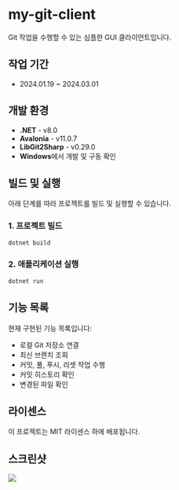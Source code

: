 # my-git-client

Git 작업을 수행할 수 있는 심플한 GUI 클라이언트입니다.

## 작업 기간

- 2024.01.19 ~ 2024.03.01

## 개발 환경

- **.NET** - v8.0
- **Avalonia** - v11.0.7  
- **LibGit2Sharp** - v0.29.0
- **Windows**에서 개발 및 구동 확인

## 빌드 및 실행

아래 단계를 따라 프로젝트를 빌드 및 실행할 수 있습니다.

### 1. 프로젝트 빌드

```bash
dotnet build
```

### 2. 애플리케이션 실행

```bash
dotnet run
```

## 기능 목록

현재 구현된 기능 목록입니다:

- 로컬 Git 저장소 연결
- 최신 브랜치 조회
- 커밋, 풀, 푸시, 리셋 작업 수행
- 커밋 히스토리 확인
- 변경된 파일 확인

## 라이센스

이 프로젝트는 MIT 라이센스 하에 배포됩니다.

## 스크린샷

![](https://res.cloudinary.com/dbrgfvqgb/image/upload/v1723079531/mygitclient_t87mmf.jpg)